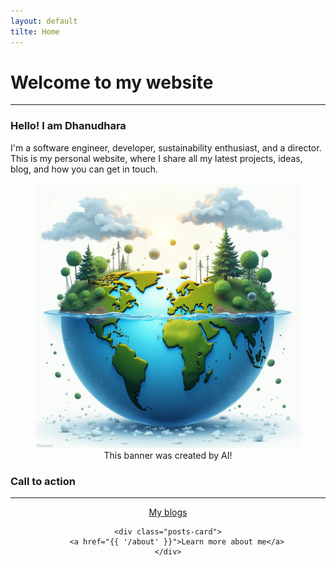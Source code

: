 ```yaml
---
layout: default
tilte: Home
---
```


# Welcome to my website

---

### Hello! I am <span itemprop="name">Dhanudhara</span>

I'm a software engineer, developer, sustainability enthusiast, and a director. This is my personal website, where I share all my latest projects, ideas, blog, and how you can get in touch.

<div align="center">
    <figure>
        <img
            src="res/images/banner.webp"
            alt="Web banner"
        >
        <figcaption>This banner was created by AI!</figcaption>
    </figure>
</div>

### Call to action

---
<div align="center" style="display: inline;">
    <div class="posts-card">
        <a href="{{ '/posts' }}">My blogs</a>
    </div>

    <div class="posts-card">
        <a href="{{ '/about' }}">Learn more about me</a>
    </div>
</div>
